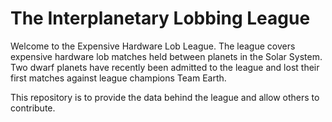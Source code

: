 # The Interplanetary Lobbing League

Welcome to the Expensive Hardware Lob League. The league covers expensive hardware lob matches held between planets in the Solar System. Two dwarf planets have recently been admitted to the league and lost their first matches against league champions Team Earth.

This repository is to provide the data behind the league and allow others to contribute.
